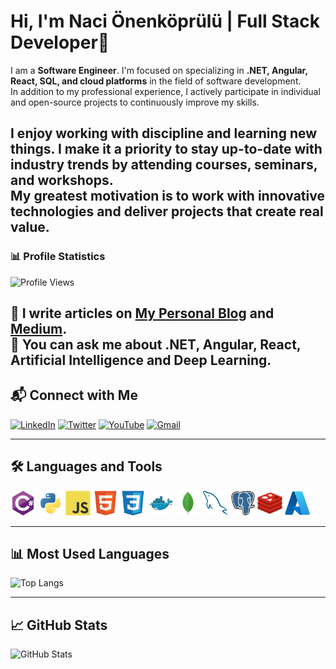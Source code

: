 # Hi, I'm Naci Önenköprülü | Full Stack Developer👋

I am a **Software Engineer**. I'm focused on specializing in **.NET, Angular, React, SQL, and cloud platforms** in the field of software development.  
In addition to my professional experience, I actively participate in individual and open-source projects to continuously improve my skills.

I enjoy working with discipline and learning new things. I make it a priority to stay up-to-date with industry trends by attending **courses, seminars, and workshops**.  
My greatest motivation is to work with **innovative technologies** and deliver projects that **create real value**.
---

### 📊 Profile Statistics
![Profile Views](https://komarev.com/ghpvc/?username=nacionenkoprulu&color=blue)

📌 I write articles on **[My Personal Blog](#)** and **[Medium](#)**.  
💬 You can ask me about **.NET, Angular, React, Artificial Intelligence and Deep Learning**.  
---

## 📬 Connect with Me
[![LinkedIn](https://img.shields.io/badge/LinkedIn-0077B5?style=for-the-badge&logo=linkedin&logoColor=white)](https://www.linkedin.com/in/nacionenkoprulu/)
[![Twitter](https://img.shields.io/badge/Twitter-1DA1F2?style=for-the-badge&logo=twitter&logoColor=white)](https://twitter.com/nacionenkoprulu)
[![YouTube](https://img.shields.io/badge/YouTube-FF0000?style=for-the-badge&logo=youtube&logoColor=white)](https://www.youtube.com/@nacionenkoprulu1991)
[![Gmail](https://img.shields.io/badge/Gmail-D14836?style=for-the-badge&logo=gmail&logoColor=white)](mailto:nacionenkoprulu@gmail.com)

---

## 🛠️ Languages and Tools  
<p align="left">
  <img src="https://raw.githubusercontent.com/devicons/devicon/master/icons/csharp/csharp-original.svg" alt="C#" width="40" height="40"/>
  <img src="https://raw.githubusercontent.com/devicons/devicon/master/icons/python/python-original.svg" alt="Python" width="40" height="40"/>
  <img src="https://raw.githubusercontent.com/devicons/devicon/master/icons/javascript/javascript-original.svg" alt="JavaScript" width="40" height="40"/>
  <img src="https://raw.githubusercontent.com/devicons/devicon/master/icons/html5/html5-original.svg" alt="HTML5" width="40" height="40"/>
  <img src="https://raw.githubusercontent.com/devicons/devicon/master/icons/css3/css3-original.svg" alt="CSS3" width="40" height="40"/>
  <img src="https://raw.githubusercontent.com/devicons/devicon/master/icons/docker/docker-original.svg" alt="Docker" width="40" height="40"/>
  <img src="https://raw.githubusercontent.com/devicons/devicon/master/icons/mongodb/mongodb-original.svg" alt="MongoDB" width="40" height="40"/>
  <img src="https://raw.githubusercontent.com/devicons/devicon/master/icons/mysql/mysql-original.svg" alt="MySQL" width="40" height="40"/>
  <img src="https://raw.githubusercontent.com/devicons/devicon/master/icons/postgresql/postgresql-original.svg" alt="PostgreSQL" width="40" height="40"/>
  <img src="https://raw.githubusercontent.com/devicons/devicon/master/icons/redis/redis-original.svg" alt="Redis" width="40" height="40"/>
  <img src="https://raw.githubusercontent.com/devicons/devicon/master/icons/azure/azure-original.svg" alt="Azure" width="40" height="40"/>
</p>

---

## 📊 Most Used Languages
![Top Langs](https://github-readme-stats.vercel.app/api/top-langs/?username=nacionenkoprulu&layout=compact&langs_count=6)

---

## 📈 GitHub Stats
![GitHub Stats](https://github-readme-stats.vercel.app/api?username=nacionenkoprulu&show_icons=true&count_private=true&theme=radical)
